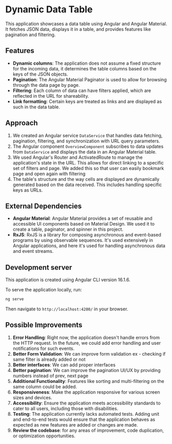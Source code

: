 # Dynamic Data Table

This application showcases a data table using Angular and Angular Material. It fetches JSON data, displays it in a table, and provides features like pagination and filtering.

## Features

- **Dynamic columns**: The application does not assume a fixed structure for the incoming data, it determines the table columns based on the keys of the JSON objects.
- **Pagination**: The Angular Material Paginator is used to allow for browsing through the data page by page.
- **Filtering**: Each column of data can have filters applied, which are reflected in the URL for shareability.
- **Link formatting**: Certain keys are treated as links and are displayed as such in the data table.

## Approach

1. We created an Angular service `DataService` that handles data fetching, pagination, filtering, and synchronization with URL query parameters.
2. The Angular component `OverviewComponent` subscribes to data updates from `DataService` and displays the data in an Angular Material table.
3. We used Angular's Router and ActivatedRoute to manage the application's state in the URL. This allows for direct linking to a specific set of filters and page. We added this so that user can easily bookmark page and open again with filtering
4. The table's structure and the way cells are displayed are dynamically generated based on the data received. This includes handling specific keys as URLs.

## External Dependencies

- **Angular Material**: Angular Material provides a set of reusable and accessible UI components based on Material Design. We used it to create a table, paginator, and spinner in this project.
- **RxJS**: RxJS is a library for composing asynchronous and event-based programs by using observable sequences. It's used extensively in Angular applications, and here it's used for handling asynchronous data and event streams.

## Development server

This application is created using Angular CLI version 16.1.6.

To serve the application locally, run:

```bash
ng serve
```

Then navigate to `http://localhost:4200/` in your browser.

## Possible Improvements

1. **Error Handling**: Right now, the application doesn't handle errors from the HTTP request. In the future, we could add error handling and user notifications for such events.
2. **Better Form Validation**: We can improve form validation ex - checking if same filter is already added or not
3. **Better interfaces**: We can add proper interfaces
4. **Better pagination**: We can improve the pagination UI/UX by providing numbers instead of prev, next page
5. **Additional Functionality**: Features like sorting and multi-filtering on the same column could be added.
6. **Responsiveness**: Make the application responsive for various screen sizes and devices.
7. **Accessibility**: Ensure the application meets accessibility standards to cater to all users, including those with disabilities.
8. **Testing**: The application currently lacks automated tests. Adding unit and end-to-end tests would ensure that the application behaves as expected as new features are added or changes are made.
9. **Review the codebase**: for any areas of improvement, code duplication, or optimization opportunities.
